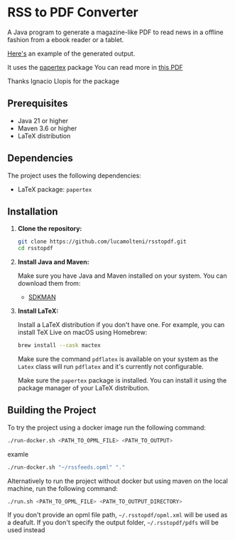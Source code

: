# RSS to PDF Converter

A Java program to generate a magazine-like PDF to read news in a offline fashion from a ebook reader or a tablet.

[Here's](example.pdf) an example of the generated output. 

It uses the [papertex](https://ctan.org/pkg/papertex) package
You can read more in [this PDF](https://ctan.math.washington.edu/tex-archive/macros/latex/contrib/papertex/papertex.pdf)

Thanks Ignacio Llopis for the package

## Prerequisites

- Java 21 or higher
- Maven 3.6 or higher
- LaTeX distribution

## Dependencies

The project uses the following dependencies:

- LaTeX package: `papertex`

## Installation

1. **Clone the repository:**

    ```sh
    git clone https://github.com/lucamolteni/rsstopdf.git
    cd rsstopdf
    ```

2. **Install Java and Maven:**

   Make sure you have Java and Maven installed on your system. You can download them from:

    - [SDKMAN](https://sdkman.io/install/)

3. **Install LaTeX:**

   Install a LaTeX distribution if you don't have one. For example, you can install TeX Live on macOS using Homebrew:

    ```sh
    brew install --cask mactex
    ```
   
   Make sure the command `pdflatex` is available on your system as the `Latex` class will run `pdflatex` and it's currently not configurable.

   Make sure the `papertex` package is installed. You can install it using the package manager of your LaTeX distribution.

## Building the Project

To try the project using a docker image run the following command:

```sh
./run-docker.sh <PATH_TO_OPML_FILE> <PATH_TO_OUTPUT>
```

examle

```sh
./run-docker.sh "~/rssfeeds.opml" "."
```

Alternatively to run the project without docker but using maven on the local machine, run the following command:

```sh
./run.sh <PATH_TO_OPML_FILE> <PATH_TO_OUTPUT_DIRECTORY>
```

If you don't provide an opml file path, `~/.rsstopdf/opml.xml` will be used as a deafult. 
If you don't specify the output folder, `~/.rsstopdf/pdfs` will be used instead